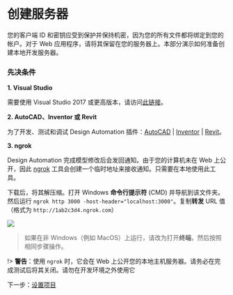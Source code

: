 # 创建服务器

您的客户端 ID 和密钥应受到保护并保持机密，因为您的所有文件都将绑定到您的帐户。对于 Web 应用程序，请将其保留在您的服务器上。本部分演示如何准备创建本地开发服务器。

### 先决条件

**1. Visual Studio**

需要使用 Visual Studio 2017 或更高版本，请访问[此链接](https://visualstudio.microsoft.com/vs/)。

**2. AutoCAD、Inventor 或 Revit**

为了开发、测试和调试 Design Automation 插件：[AutoCAD](https://www.autodesk.com/products/autocad/overview) | [Inventor](https://www.autodesk.com/products/inventor/overview) | [Revit](https://www.autodesk.com/products/revit/overview)。

**3\. ngrok**

Design Automation 完成模型修改后会发回通知。由于您的计算机未在 Web 上公开，因此 [ngrok](https://ngrok.com/) 工具会创建一个临时地址来接收通知。只需要在本地使用此工具。 

下载后，将其解压缩。打开 Windows **命令行提示符** (CMD) 并导航到该文件夹。然后运行 `ngrok http 3000 -host-header="localhost:3000"`。复制**转发** URL 值（格式为 `http://1ab2c3d4.ngrok.com`）

![](/_media/designautomation/ngrok.gif)

> 如果在非 Windows（例如 MacOS）上运行，请改为打开**终端**，然后按照相同步骤操作。

!> **警告**：使用 `ngrok` 时，它会在 Web 上公开您的本地主机服务器。请务必在完成测试后将其关闭。请勿在开发环境之外使用它

下一步：[设置项目](/zh-CN/environment/setup/netcore_da)